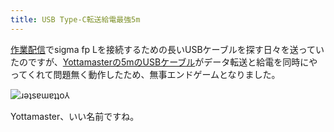 ```yaml
---
title: USB Type-C転送給電最強5m
---
```

[作業配信](https://www.youtube.com/c/r7kamura)でsigma fp Lを接続するための長いUSBケーブルを探す日々を送っていたのですが、[Yottamasterの5mのUSBケーブル](https://www.amazon.co.jp/dp/B09Y1BY75P)がデータ転送と給電を同時にやってくれて問題無く動作したため、無事エンドゲームとなりました。

![](https://lh5.googleusercontent.com/cu6zuYBmE6S0CGWmnMLlaaueDJbkAWWmOaWO-7dTNRnyuZkWCYO_XE-0S6SQWYE1AmwxEM40bkdwre2sR5Gr1lRmiMUuwr9kuj4HTsVV2DOvTj87XFRzXCD8vOUu4V5lobgXNXl2WnbYvzxoUET9_tI "ɹǝʇsɐɯɐʇʇo⅄")

Yottamaster、いい名前ですね。
